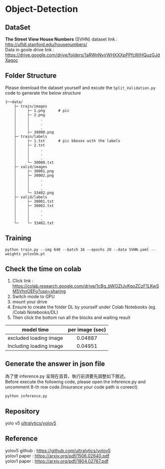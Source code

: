 # Object-Detection
DataSet
---
**The Street View House Numbers** (SVHN) dataset link : http://ufldl.stanford.edu/housenumbers/  
Data in goole drive link : https://drive.google.com/drive/folders/1aRWnNvirWHXXXpPPfcWlHQuzGJdXagoc  

Folder Structure  
---
Please doenload the dataset yourself and excute the ```Split_Validation.py``` code to generate the below structure 
```
├──data/
    ├─ train/images
    │     ├─ 1.png      # pic 
    │     ├─ 2.png
    │     │     .
    │     │     .
    │     │     .
    │     ├─ 30000.png
    ├─ train/labels
    │     ├─ 1.txt      # pic bboxes with the labels
    │     ├─ 2.txt
    │     │     .
    │     │     .
    │     │     .
    │     └─ 30000.txt
    ├─ valid/images
    │     ├─ 30001.png
    │     ├─ 30002.png
    │     │     .
    │     │     .
    │     │     .
    │     └─ 33402.png
    ├─ valid/labels
    │     ├─ 30001.txt
    │     ├─ 30002.txt
    │     │     .
    │     │     .
    │     │     .
    └─    └─ 33402.txt
```

Training
---
```
python train.py --img 640 --batch 16 --epochs 20 --data SVHN.yaml --weights yolov5m.pt  
```


Check the time on colab
---
1. Click link : https://colab.research.google.com/drive/1cBg_bWOZtJvKgoZCzF1LKwSM5VhnOEFo?usp=sharing
2. Switch mode to GPU 
3. mount your drive  
4. Ensure to create the folder DL by yourself under Colab Notebooks (eg. /Colab Notebooks/DL)
5. Then click the bottom run all the blocks and waiting result 

| model time        | per image (sec) |
| ------------- |:-------------:|
| excluded loading image | 0.04887 |
| Including loading image | 0.04951|


Generate the answer in json file
---
為了使 inference.py 呈現在首頁，執行前須要先調整如下敘述。  
Before execute the following code, please open the inference.py and uncomment 8-th row code.(Insurance your code path is coreect).
```
python inference.py
```
Repository
---
yolo v5
[ultralytics/yolov5](https://github.com/ultralytics/yolov5)

Reference
---
yolov5 github : https://github.com/ultralytics/yolov5  
yolov1 paper : https://arxiv.org/pdf/1506.02640.pdf  
yolov1 paper : https://arxiv.org/pdf/1804.02767.pdf  
